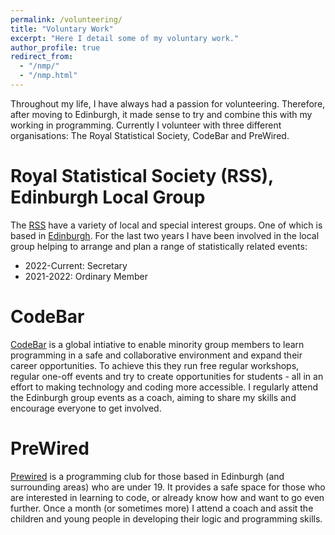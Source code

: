 ```yaml
---
permalink: /volunteering/
title: "Voluntary Work"
excerpt: "Here I detail some of my voluntary work."
author_profile: true
redirect_from: 
  - "/nmp/"
  - "/nmp.html"
---
```


Throughout my life, I have always had a passion for volunteering. Therefore, after moving to Edinburgh, it made sense to try and combine this with my working in programming. Currently I volunteer with three different organisations: The Royal Statistical Society, CodeBar and PreWired.

Royal Statistical Society (RSS), Edinburgh Local Group
======
The [RSS](https://rss.org.uk) have a variety of local and special interest groups. One of which is based in [Edinburgh](https://rss.org.uk/membership/rss-groups-and-committees/groups/edinburgh/). For the last two years I have been involved in the local group helping to arrange and plan a range of statistically related events:

- 2022-Current: Secretary
- 2021-2022: Ordinary Member

CodeBar
======
[CodeBar](https://codebar.io) is a global intiative to enable minority group members to learn programming in a safe and collaborative environment and expand their career opportunities. To achieve this they run free regular workshops, regular one-off events and try to create opportunities for students - all in an effort to making technology and coding more accessible. I regularly attend the Edinburgh group events as a coach, aiming to share my skills and encourage everyone to get involved.

PreWired
======
[Prewired](https://www.prewired.org) is a programming club for those based in Edinburgh (and surrounding areas) who are under 19. It provides a safe space for those who are interested in learning to code, or already know how and want to go even further. Once a month (or sometimes more) I attend a coach and assit the children and young people in developing their logic and programming skills.
